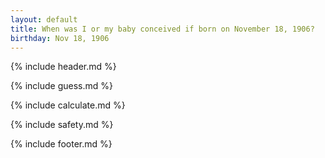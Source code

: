 ```yaml
---
layout: default
title: When was I or my baby conceived if born on November 18, 1906?
birthday: Nov 18, 1906
---
```


{% include header.md %}

{% include guess.md %}

{% include calculate.md %}

{% include safety.md %}

{% include footer.md %}



